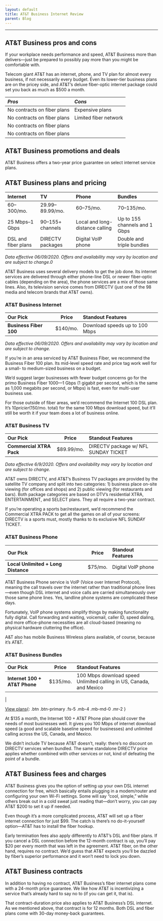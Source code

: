 ```yaml
---
layout: default
title: AT&T Business Internet Review
parent: Blog
---
```


---

AT&T Business pros and cons
---------------------------

If your workplace needs performance and speed, AT&T Business more than delivers—just be prepared to possibly pay more than you might be comfortable with.

Telecom giant AT&T has an internet, phone, and TV plan for almost every business, if not necessarily every budget. Even its lower-tier business plans are on the pricey side, and AT&T’s deluxe fiber-optic internet package could set you back as much as $500 a month.



|*Pros*|*Cons*| 
|:------------- |:-------------|
|No contracts on fiber plans| Expensive plans | 
|No contracts on fiber plans| Limited fiber network|  
|No contracts on fiber plans|           | 
|No contracts on fiber plans|       | 



AT&T Business promotions and deals
----------------------------------

AT&T Business offers a two-year price guarantee on select internet service plans.

AT&T Business plans and pricing
-------------------------------

| Internet| TV| Phone|Bundles|
|:------------- |:-------------|:-----|:-----|
| $60–$300/mo.     | $29.99–$89.99/mo.| $60–$75/mo. |$70–$135/mo.|
| 25 Mbps–1 Gbps    | 90–155+ channels|   Local and long-distance calling |Up to 155 channels and 1 Gbps|
| DSL and fiber plans| DIRECTV packages | Digital VoIP phone |Double and triple bundles|


_Data effective 06/09/2020. Offers and availability may vary by location and are subject to change.0_

AT&T Business uses several delivery models to get the job done. Its internet services are delivered through either phone-line DSL or newer fiber-optic cables (depending on the area), the phone services are a mix of those same lines. Also, its television service comes from DIRECTV (just one of the 98 media and telecom brands that AT&T owns).

### AT&T Business Internet

| **Our Pick**|  Price| Standout Features|
|:------------- |:-------------:|:-----|
| **Business Fiber 100**      | $140/mo. | Download speeds up to 100 Mbps |



_Data effective 06/09/2020. Offers and availability may vary by location and are subject to change._

If you’re in an area serviced by AT&T Business Fiber, we recommend the Business Fiber 100 plan. Its mid-level speed rate and price tag work well for a small- to medium-sized business on a budget.

We’d suggest larger businesses with fewer budget concerns go for the primo Business Fiber 1000—1 Gbps (1 gigabit per second, which is the same as 1,000 megabits per second, or Mbps) is fast, even for multi-user business use.

For those outside of fiber areas, we’d recommend the Internet 100 DSL plan. It’s $10 pricier ($150/mo. total) for the same 100 Mbps download speed, but it’ll still be worth it if your team does a lot of business online.

### AT&T Business TV

| **Our Pick**|  Price| Standout Features|
|:------------- |:-------------:|:-----|
| **Commercial XTRA Pack**      | $89.99/mo. | DIRECTV package w/ NFL SUNDAY TICKET |


_Data effective 6/9/2020. Offers and availability may vary by location and are subject to change._

AT&T owns DIRECTV, and AT&T’s Business TV packages are provided by the satellite TV company and split into two categories: 1) business place on-site viewing (for offices and shops) and 2) public viewing (for restaurants and bars). Both package categories are based on DTV’s residential XTRA, ENTERTAINMENT, and SELECT plans. They all require a two-year contract.

If you’re operating a sports bar/restaurant, we’d recommend the Commercial XTRA PACK to get all the games on all of your screens: DIRECTV is a sports must, mostly thanks to its exclusive NFL SUNDAY TICKET. 

### AT&T Business Phone

| **Our Pick**|  Price| Standout Features|
|:------------- |:-------------:|:-----|
| **Local Unlimited + Long Distance**      | $75/mo. | Digital VoIP phone|



AT&T Business Phone service is VoIP (Voice over Internet Protocol), meaning the call travels over the internet rather than traditional phone lines—even though DSL internet and voice calls are carried simultaneously over those same phone lines. Yes, landline phone systems are complicated these days.

Fortunately, VoIP phone systems simplify things by making functionality fully digital. Call forwarding and waiting, voicemail, caller ID, speed dialing, and more office-phone necessities are all cloud-based (meaning no physical hardware cluttering the office).

A&T also has mobile Business Wireless plans available, of course, because it’s AT&T.

### AT&T Business Bundles


| **Our Pick**|  Price| Standout Features|
|:------------- |:-------------:|:-----|
| **Internet 100 + AT&T Phone**      | $135/mo. | 100 Mbps download speed Unlimited calling in US, Canada, and Mexico
|


[View plans](/docs/att-business-plans/){: .btn .btn-primary .fs-5 .mb-4 .mb-md-0 .mr-2 } 


At $135 a month, the Internet 100 + AT&T Phone plan should cover the needs of most businesses well. It gives you 100 Mbps of internet download speed (a good and scalable baseline speed for businesses) and unlimited calling across the US, Canada, and Mexico.

We didn’t include TV because AT&T doesn’t, really: there’s no discount on DIRECTV services when bundled. The same standalone DIRECTV price applies whether combined with other services or not, kind of defeating the point of a bundle.

AT&T Business fees and charges
------------------------------

AT&T Business gives you the option of setting up your own DSL internet connection for free, which basically entails plugging in a modem/router and configuring your own Wi-Fi settings. Some will say “cool, simple,” while others break out in a cold sweat just reading that—don’t worry, you can pay AT&T $200 to set it up if needed.

Even though it’s a more complicated process, AT&T will set up a fiber internet connection for just $99. The catch is there’s no do-it-yourself option—AT&T has to install the fiber hookup.

Early termination fees also apply differently to AT&T’s DSL and fiber plans. If you cancel a DSL connection before the 12-month contract is up, you’ll pay $20 per every month that was left in the agreement. AT&T fiber, on the other hand, requires no contract. We’d guess that AT&T expects you’ll be dazzled by fiber’s superior performance and it won’t need to lock you down.

AT&T Business contracts
-----------------------

In addition to having no contract, AT&T Business’s fiber internet plans come with a 24-month price guarantee. We like how AT&T is incentivizing a service that’s already hard to say no to (if you can get it, that is).

That contract-duration price also applies to AT&T Business’s DSL internet. As we mentioned above, that contract is for 12 months. Both DSL and fiber plans come with 30-day money-back guarantees.
